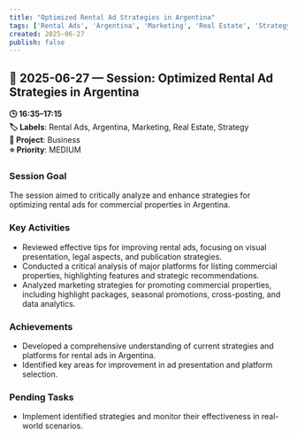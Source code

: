 ```yaml
---
title: "Optimized Rental Ad Strategies in Argentina"
tags: ['Rental Ads', 'Argentina', 'Marketing', 'Real Estate', 'Strategy']
created: 2025-06-27
publish: false
---
```


## 📅 2025-06-27 — Session: Optimized Rental Ad Strategies in Argentina

**🕒 16:35–17:15**  
**🏷️ Labels**: Rental Ads, Argentina, Marketing, Real Estate, Strategy  
**📂 Project**: Business  
**⭐ Priority**: MEDIUM  


### Session Goal
The session aimed to critically analyze and enhance strategies for optimizing rental ads for commercial properties in Argentina.

### Key Activities
- Reviewed effective tips for improving rental ads, focusing on visual presentation, legal aspects, and publication strategies.
- Conducted a critical analysis of major platforms for listing commercial properties, highlighting features and strategic recommendations.
- Analyzed marketing strategies for promoting commercial properties, including highlight packages, seasonal promotions, cross-posting, and data analytics.

### Achievements
- Developed a comprehensive understanding of current strategies and platforms for rental ads in Argentina.
- Identified key areas for improvement in ad presentation and platform selection.

### Pending Tasks
- Implement identified strategies and monitor their effectiveness in real-world scenarios.
